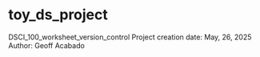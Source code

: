 # toy_ds_project
DSCI_100_worksheet_version_control
Project creation date: May, 26, 2025
Author: Geoff Acabado
